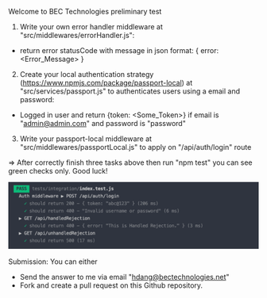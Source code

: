 Welcome to BEC Technologies preliminary test
1. Write your own error handler middleware at "src/middlewares/errorHandler.js":

- return error statusCode with message in json format: { error: <Error_Message> }

2. Create your local authentication strategy (https://www.npmjs.com/package/passport-local) at "src/services/passport.js" to authenticates users using a email and password:

- Logged in user and return {token: <Some_Token>} if email is "admin@admin.com" and password is "password"

3. Write your passport-local middleware at "src/middlewares/passportLocal.js" to apply on "/api/auth/login" route

=> After correctly finish three tasks above then run "npm test" you can see green checks only. Good luck!

  ![](src/img/testSuccess.png)

Submission: You can either 
- Send the answer to me via email "hdang@bectechnologies.net" 
- Fork and create a pull request on this Github repository.

